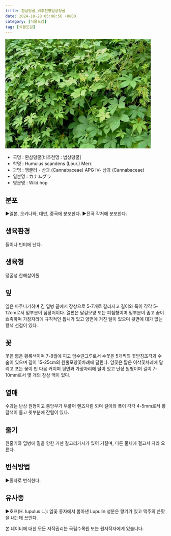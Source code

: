 ```yaml
---
title: 환삼덩굴_비추천명범상덩굴
date: 2024-10-28 05:08:56 +0800
category: [식물도감]
tag: [식물도감]
---
```




![환삼덩굴[비추천명 : 범상덩굴]](/assets/img/fileUpload/plants/basic/Cannabaceae/Humulus/15397/1_th2.JPG)
- 국명 : 환삼덩굴[비추천명 : 범상덩굴]
- 학명 : Humulus scandens (Lour.) Merr.
- 과명 : 앵글러 - 삼과 (Cannabaceae) APG Ⅳ- 삼과 (Cannabaceae)
- 일본명 : カナムグラ
- 영문명 : Wild hop


## 분포
▶일본, 오키나와, 대만, 중국에 분포한다.
▶전국 각처에 분포한다.
## 생육환경
들이나 빈터에 난다.
## 생육형
덩굴성 한해살이풀 
## 잎
잎은 마주나기하며 긴 엽병 끝에서 장상으로 5-7개로 갈라지고 길이와 폭이 각각 5-12cm로서 밑부분이 심장저이다. 열편은 달걀모양 또는 피침형이며 밑부분이 좁고 끝이 뾰족하며 가장자리에 규칙적인 톱니가 있고 양면에 거친 털이 있으며 뒷면에 대가 없는 황색 선점이 있다.
## 꽃
꽃은 엷은 황록색이며 7-8월에 피고 암수딴그루로서 수꽃은 5개씩의 꽃받침조각과 수술이 있으며 길이 15-25cm의 원뿔모양꽃차례에 달린다. 암꽃은 짧은 이삭꽃차례에 달리고 포는 꽃이 핀 다음 커지며 뒷면과 가장자리에 털이 있고 난상 원형이며 길이 7-10mm로서 몇 개의 장상 맥이 있다.
## 열매
수과는 난상 원형이고 중앙부가 부풀어 렌즈처럼 되며 길이와 폭이 각각 4-5mm로서 황갈색이 돌고 윗부분에 잔털이 있다.
## 줄기
원줄기와 엽병에 밑을 향한 거센 갈고리가시가 있어 거칠며, 다른 물체에 걸고서 자라 오른다.
## 번식방법
▶종자로 번식한다.
## 유사종
▶호프(H. lupulus L.): 암꽃 종자에서 뽑아낸 Lupulin 성분은 향기가 있고 맥주의 쓴맛을 내는데 쓰인다.






본 데이터에 대한 모든 저작권리는 국립수목원 또는 원저작자에게 있습니다.
